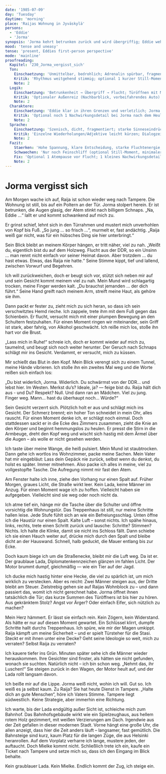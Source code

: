 ```yaml
---
date: '1985-07-09'
day: 'Tuesday'
daytime: 'morning'
place: 'Raijas Wohnung in Jyväskylä'
persons:
  - 'Eddie'
  - 'Jorma'
synopsis: 'Jorma kehrt betrunken zurück und wird übergriffig; Eddie wehrt sich und flieht. Kurz darauf lässt Jorma Stasi-Männer in die Wohnung; Eddie versteckt sich und entkommt zum Bahnhof nach Tampere.'
mood: 'tense and uneasy'
tense: 'present, Eddies first-person perspective'
mode: 'mainline'
proofreading:
  Kapitel: '230_Jorma_vergisst_sich'
  Ton:
    Einschaetzung: 'Unmittelbar, bedrohlich; Adrenalin spürbar, fragmentierte Rede und Stressmarker greifen.'
    Kritik: 'Rhythmus weitgehend stimmig; optional 1 kurzer Still-Moment vor der Flucht (Atempause) für Kontrast.'
    Note: 2
  Logik:
    Einschaetzung: 'Betrunkenheit → Übergriff → Flucht; Türöffnen mit Motiv-Andeutung; akustische Marker verankern die Szene.'
    Kritik: 'Optionaler Außenreiz (Nachbarblick, vorbeifahrendes Auto) könnte den Realismus weiter erden.'
    Note: 2
  Charaktere:
    Einschaetzung: 'Eddie klar in ihren Grenzen und verletzlich; Jorma mit Bruch (Weinen), Scham-Geste und Motiv-Andeutung.'
    Kritik: 'Optional noch 1 Nachwirkungsdetail bei Jorma nach dem Heulen (z. B. meidet Blickkontakt).'
    Note: 2
  Sprache:
    Einschaetzung: 'Szenisch, dicht, fragmentiert; starke Sinneseindrücke (Geruch, Geräusche).'
    Kritik: 'Einzelne Wiederholungen/Adjektive leicht kürzen; Dialogzeichen vereinheitlichen, wo nötig.'
    Note: 2
  Fazit:
    Staerken: 'Hohe Spannung, klare Entscheidung, starke Fluchtenergie; trägt gut in die Folgekapitel.'
    Schwaechen: 'Nur noch Feinschliff (optional Still-Moment, minimaler Nachhall bei Jorma).'
    Fix: 'Optional 1 Atempause vor Flucht; 1 kleines Nachwirkungsdetail bei Jorma, falls gewünscht.'
    Note: 2
---
```


# Jorma vergisst sich

Am Morgen wache ich auf, Raija ist schon wieder weg nach Tampere. Die Wohnung
ist still, bis auf ein Poltern an der Tür. Jorma stolpert herein. Er ist
betrunken, die Augen glasig, der Atem stinkt nach billigem Schnaps. „Na, Eddie
…“ lallt er und kommt schwankend auf mich zu.

Er grinst schief, lehnt sich in den Türrahmen und mustert mich unverhohlen von
Kopf bis Fuß. „So jung … so frisch …“, murmelt er, fast andächtig. „Raija weiß
gar nicht, was für ein hübsches Ding sie hier unterbringt.“

Sein Blick bleibt an meinem Körper hängen, er tritt näher, viel zu nah. „Weißt
du, eigentlich bist du auf dem Holzweg. Flucht aus der DDR, so ein Unsinn … man
rennt nicht einfach vor seiner Heimat davon. Aber trotzdem … du hast etwas.
Etwas, das Raija nie hatte.“ Seine Stimme kippt, tief und lallend, zwischen
Vorwurf und Begehren.

Ich will zurückweichen, doch er beugt sich vor, stützt sich neben mir auf und
sein Gesicht kommt meinem viel zu nah. Mein Mund wird schlagartig trocken, meine
Finger werden kalt. „Du brauchst jemanden … der dich führt.“ Seine Hand greift
nach meinem Arm, streift meine Haut, als gehöre sie ihm.

Dann packt er fester zu, zieht mich zu sich heran, so dass ich sein
verschwitztes Hemd rieche. Ich zappele, trete ihm mit dem Fuß gegen das
Schienbein. Er flucht, versucht mich mit einer plumpen Bewegung an den Schultern
festzuhalten. Für einen Moment ringen wir miteinander, sein Griff ist stark,
aber fahrig, von Alkohol geschwächt. Ich reiße mich los, stoße ihn hart vor die
Brust.

„Lass mich in Ruhe!“ schreie ich, doch er kommt wieder auf mich zu, taumelnd,
und beugt sich noch weiter herunter. Der Geruch nach Schnaps schlägt mir ins
Gesicht. Verdammt, er versucht, mich zu küssen.

Mir schießt das Blut in den Kopf. Mein Blick verengt sich zu einem Tunnel, meine
Hände vibrieren. Ich stoße ihn ein zweites Mal weg und die Worte reißen sich
einfach los:

„Du bist widerlich, Jorma. Widerlich. Du schwärmst von der DDR… und lebst hier.
Im Westen. Merkst du’s? Ideale, ja? — feige bist du. Raija hält dich aus - und
Du? Respekt? Null. Und dann ran an Mädchen. Viel zu jung. Finger weg. Mann… hast
du überhaupt noch… Würde?“

Sein Gesicht verzerrt sich. Plötzlich holt er aus und schlägt mich ins Gesicht.
Der Schmerz brennt; ein hoher Ton schneidet in mein Ohr, alles rauscht. Für
einen Moment denke ich, er schlägt noch einmal. Doch stattdessen sackt er in die
Ecke des Zimmers zusammen, zieht die Knie an den Körper und beginnt hemmungslos
zu heulen. Er presst die Stirn in die Armbeuge, dreht den Kopf weg und wischt
sich hastig mit dem Ärmel über die Augen – als wolle er nicht gesehen werden.

Ich taste über meine Wange, die heiß pulsiert. Mein Mund ist staubtrocken. Dann
gehe ich wortlos ins Wohnzimmer, packe meine Sachen. Mein Vater hat mir
eingebläut: Lass dein Gepäck nie zurück, selbst wenn du denkst, du holst es
später. Immer mitnehmen. Also packe ich alles in meine, viel zu vollgestopfte
Tasche. Die Aufregung nimmt mir fast den Atem.

Am Fenster halte ich inne, ziehe den Vorhang nur einen Spalt auf. Früher Morgen,
graues Licht, die Straße wirkt leer. Kein Lada, keine Männer im Anzug. Für einen
Moment wage ich zu hoffen. Vielleicht haben sie aufgegeben. Vielleicht sind sie
weg oder noch nicht da.

Ich atme tief ein, hänge mir die Tasche über die Schulter und öffne vorsichtig
die Wohnungstür. Das Treppenhaus ist still, nur meine Schritte hallen leise.
Jede Stufe fühlt sich an wie ein Befreiungsschlag. Unten öffne ich die Haustür
nur einen Spalt. Kalte Luft – sonst nichts. Ich spähe hinaus, links, rechts,
trete einen Schritt zurück und lausche: Schritte? Stimmen? Nichts. Ich halte die
Klinke, damit sie nicht ins Schloss fällt. Dann schiebe ich sie einen Hauch
weiter auf, drücke mich durch den Spalt und bleibe dicht an der Hauswand.
Schnell, halb geduckt, die Mauer entlang bis zur Ecke.

Doch kaum biege ich um die Straßenecke, bleibt mir die Luft weg. Da ist er. Der
graublaue Lada, Diplomatenkennzeichen glänzen im fahlen Licht. Der Motor brummt
dumpf, gleichmäßig — wie ein Tier auf der Jagd.

Ich ducke mich hastig hinter eine Hecke, die viel zu spärlich ist, um mich
wirklich zu verstecken. Aber es reicht: Zwei Männer steigen aus, der Dritte
bleibt am Steuer. Zielstrebig gehen sie auf Raijas Wohnblock zu – und dann
passiert das, womit ich nicht gerechnet habe. Jorma öffnet ihnen tatsächlich die
Tür; das kurze Summen des Türöffners ist bis hier zu hören. Aus gekränktem
Stolz? Angst vor Ärger? Oder einfach Eifer, sich nützlich zu machen?

Mein Herz hämmert. Er lässt sie einfach rein. Kein Zögern, kein Widerstand. Als
hätte er nur auf diesen Moment gewartet. Ein Schlüssel klirrt, dumpfe Schritte
hallt durchs Treppenhaus. Ich spüre, wie mir der Magen umkippt. Raija kämpft um
meine Sicherheit – und er spielt Türsteher für die Stasi. Steckt er mit ihnen
unter eine Decke? Geht seine Ideologie so weit, mich zu verraten? Selbst Raija
zu verraten?

Ich kauere tiefer ins Grün. Minuten später sehe ich die Männer wieder
herauskommen. Ihre Gesichter sind finster, als hätten sie nicht gefunden, wonach
sie suchten. Natürlich nicht – ich bin schon weg. „Nehmt das, ihr Luschen!“ Sie
steigen zurück in den Wagen, der Motor heult auf, und der Lada rollt langsam
davon.

Ich beiße mir auf die Lippe. Jorma weiß nicht, wohin ich will. Gut so. Ich weiß
es ja selbst kaum. Zu Raija? Sie hat heute Dienst in Tampere. „Halte dich an
gute Menschen“, höre ich Vaters Stimme. Tampere liegt südwestlich. Keine
Strategie, aber immerhin eine Richtung.

Ich warte, bis der Lada endgültig außer Sicht ist, schleiche mich zum Bahnhof.
Das Bahnhofsgebäude wirkt wie ein Spielzeughaus, aus hellem rotem Holz
gezimmert, mit weißen Verzierungen am Dach. Irgendwie aus der Zeit gefallen in
dieser modernen Stadt. Vorne hängt eine große Uhr, die allen anzeigt, dass hier
die Zeit anders läuft – langsamer, fast gemütlich. Die Bahnsteige sind kurz,
kaum Platz für die langen Züge, die aus Helsinki heranrollen. Auf dem Vorplatz
verharre ich lange, mustere jeden, der auftaucht. Doch Mielke kommt nicht.
Schließlich trete ich ein, kaufe ein Ticket nach Tampere und setze mich so, dass
ich den Eingang im Blick behalte.

Kein graublauer Lada. Kein Mielke. Endlich kommt der Zug, ich steige ein.
